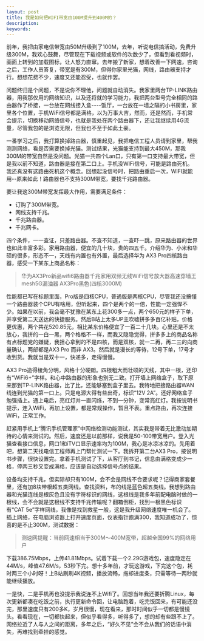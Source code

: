 ```yaml
---
layout: post
title: 我是如何把WIFI带宽由100M提升到400M的？
description:
keywords:
---
```

前年，我把由家电信带宽由50M升级到了100M，去年，听说电信搞活动，免费升级300M，我欢心鼓舞，尽管现在下载视频或软件的次数少了，但看到看视频时，画面上转到的加载图标，让人怒力直窜。去年搬了新家，想着改善一下网速，咨询之后，工作人员答复，带宽是有300M，但得你家里光猫，网线，路由器支持才行。想想花费不少，速度又还能忍受，也就作罢。

问题终归是个问题，不是说你不理他，问题就自动消失。我家里两台TP-LINK路由器，用我那仅用的网络知识，以及还将就的学习能力，我把两台型号完全相同的路由器作了桥接，一台放在网线接入盒----饭厅，一台放在一墙之隔的小书房里，家里各个位置，手机WiFi信号都是满格，以为万事大吉，然而，还是然而，手机常会提示，切换移动网络信号，也就是我处在两个路由器下，还让我继续用4G流量，尽管我包的是浏览无限，但我也不至于如此土豪。

一番学习之后，我打算换掉路由器，慎重起见，我把电信工程人员请到家里，帮我测测网络，看是否需要换掉光猫。测试结果，光猫能支持到最大450M，那我300M的带宽自然是没问题。光猫一共四个Lan口，只有第一口支持最大带宽，但是我以前不知道，路由器是接在第二口上。手机没WIFi信号，可能是路由死机。我还真没有这路由死机这个概念。回想起没信号时，把路由重启一次，WIFI就能用--原来如此！路由器也不支持300M带宽，要找千兆路由器。

要让我这300M带宽发挥最大作用，需要满足条件：

- 订购了300M带宽。
- 网线支持千兆。
- 千兆路由器。
- 千兆网卡。

四个条件，一一查证，只差路由器。不查不知道，一查吓一跳，原来路由器的世界也如此丰富多彩。家用路由器，便宜的几十块，贵的四五千。介绍华为、小米和华硕的很多，形态不一，天线有内置也有外置，最后选择华为 AX3 Pro四核路由器，感受一下某东上商品名称：

> 华为AX3Pro新品wifi6路由器千兆家用双频无线WiFi信号放大器高速穿墙王mesh5G漏油器 AX3Pro黑色(四核3000M)

性能都已写在标题里面，Pro版是四核CPU，普通版是两核CPU，尽管我还没搞懂一个路由器装个CPU有啥用，但听起来，四个是两个的一倍，性能一定强悍不少。如果在以前，我会毫不犹豫在某东上花300多一点，两个650元的样子下单，并享受第二天送达的快捷服务。然后B站上太多UP主吹嘘拼多多百亿补贴，价格更优惠，两个共花520.85元，相比某东价格便宜了一百二十几块。心里还是不太放心，我拼的一白一黑，两个格格不一样，而我又隐隐觉得，拼多多上的商品名称有点标题党的嫌疑，我担心拿到的不是四核，而是双核，就一二再，再二三的向商量确认，两部都是AX3 Pro 而非 AX3。然后就是漫长的等待，12号下单，17号才收到货。我就当是双十一，快递多，走得慢慢。

AX3 Pro造得棱角分明，风格十分硬朗。四根粗大而壮硕的天线，其中一根，还印有“WiFi6+”字样。和心中路由器的形象也别无二致。打开墙上网络盒子，取下原来那到TP-LINK路由器，比了比，还能够塞到盒子里去。我特地把接路由器WAN线连到光猫的第一口上。只是电源大得有些出奇，标识“12V 2A”。还好网络盒子勉强插上。通上电后，亮红灯并一直闪烁，不到一分钟，变常亮红灯。我按说明书提示，连入WiFi，再加上设置，都是常规操作，暂且不表。重点路由，再次连接WiFi，正常工作。

赶紧用手机上“腾讯手机管理家”中网络检测功能测试，其实我是带着无比激动加期待的心情来测试的。然后，速度还是以前那样，说我是50-100带宽用户。登入光猫查看接口信息，网口1和iTV口显示速率均为100M，我心是冰凉冰凉的。先用着吧，想第二天找电信工程师再上门帮忙测试一下。我拆开第二台AX3 Pro，按说明书步骤，很快设置完。拿着手机测试了下，从客厅到书记，信息由满格变成少一格，停两三秒又变成满格，应该是自动选择信号点的结果。

设备均支持千兆，但实际却只有100M，会不会是网线不合要求呢？记得商家套餐里，还有加8块带根超五类网线。查找资料，布的线是蓝色超五类线。我想到路由器和光猫连线是根灰色且没有字符标识的网线，这根线是我多年前配电脑时做的一根线，会不会就是这根线不支持千兆传输呢？翻箱倒柜，找到一根黑色标识有“CAT 5e”字样网线，我像是找到救星一般，这是我升级网络速度唯一机会了。插上网络，在电脑浏览器上打开速度页面，仪表指针跑满300，我知道成功了，惊喜的是不止300M，测试数据：

> 测速网提醒：当前网速相当于300M～400M宽带，超越全国99%的网络用户

下载386.75Mbps，上传41.81Mbps。试着下载一个2.29G游戏包，速度隐定在44M/s，峰值47.6M/s，53秒下完。想十多年前，才玩这游戏，下完这个包，耗时两三个小时呀！上B站刷刷4K视频，播放流畅，拖却进度条，只需等待一两秒就能继续播放。

一是快，二是手机再也没提示我说连不上Wifi了。回想当年我还要折腾Linux，每次更新都凑在吃饭之前，执行更新命令回，让电脑跑着，吃完饭回来，有可能还没完，那里速度只有200多K，岁月很慢，现在看来，那时时间似乎一切都是慢镜头。看看现在，一切都快起来，但似乎看得多，听得多了，想的却有些跟不上了。网络拉近了人与人之间的距离，多年之后，“好久不见”会不会从我们的话语中消失，再难找到牵挂的感觉。
